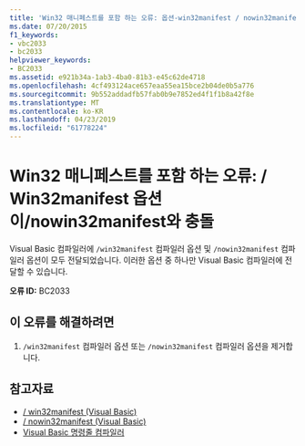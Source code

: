 ```yaml
---
title: 'Win32 매니페스트를 포함 하는 오류: 옵션-win32manifest / nowin32manifest와 충돌'
ms.date: 07/20/2015
f1_keywords:
- vbc2033
- bc2033
helpviewer_keywords:
- BC2033
ms.assetid: e921b34a-1ab3-4ba0-81b3-e45c62de4718
ms.openlocfilehash: 4cf493124ace657eaa55ea15bce2b04de0b5a776
ms.sourcegitcommit: 9b552addadfb57fab0b9e7852ed4f1f1b8a42f8e
ms.translationtype: MT
ms.contentlocale: ko-KR
ms.lasthandoff: 04/23/2019
ms.locfileid: "61778224"
---
```

# <a name="error-embedding-win32-manifest-option-win32manifest-conflicts-with-nowin32manifest"></a>Win32 매니페스트를 포함 하는 오류: / Win32manifest 옵션이/nowin32manifest와 충돌
Visual Basic 컴파일러에 `/win32manifest` 컴파일러 옵션 및 `/nowin32manifest` 컴파일러 옵션이 모두 전달되었습니다. 이러한 옵션 중 하나만 Visual Basic 컴파일러에 전달할 수 있습니다.  
  
 **오류 ID:** BC2033  
  
## <a name="to-correct-this-error"></a>이 오류를 해결하려면  
  
1. `/win32manifest` 컴파일러 옵션 또는 `/nowin32manifest` 컴파일러 옵션을 제거합니다.  
  
## <a name="see-also"></a>참고자료

- [/ win32manifest (Visual Basic)](../../visual-basic/reference/command-line-compiler/win32manifest.md)
- [/ nowin32manifest (Visual Basic)](../../visual-basic/reference/command-line-compiler/nowin32manifest.md)
- [Visual Basic 명령줄 컴파일러](../../visual-basic/reference/command-line-compiler/index.md)
